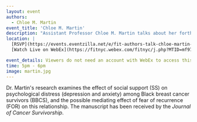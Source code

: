 ```yaml
---
layout: event
authors:
  - Chloe M. Martin
event_title: 'Chloe M. Martin'
description: "Assistant Professor Chloe M. Martin talks about her forthcoming article and research, The Impact of Social Support on Psychological Distress Among Black Breast Cancer Survivors: The Mediating Role of Fear of Recurrence"
location: |
  [RSVP](https://events.eventzilla.net/e/fit-authors-talk-chloe-martin-2138596363)  
  [Watch Live on WebEx](https://fitnyc.webex.com/fitnyc/j.php?MTID=mf97bb3724f815588d4a56a24aee44ab3)

event_details: Viewers do not need an account with WebEx to access this event. After clicking the link, the event can be viewed either through your web browser or by downloading the WebEx desktop application. If this is your first time using WebEx, please plan on joining the event several minutes before the starting time to troubleshoot any issues.
time: 5pm - 6pm
image: martin.jpg
---
```

Dr. Martin's research examines the effect of social support (SS) on psychological distress (depression and anxiety) among Black breast cancer survivors (BBCS), and the possible mediating effect of fear of recurrence (FOR) on this relationship. The manuscript has been received by the _Journal of Cancer Survivorship_.
